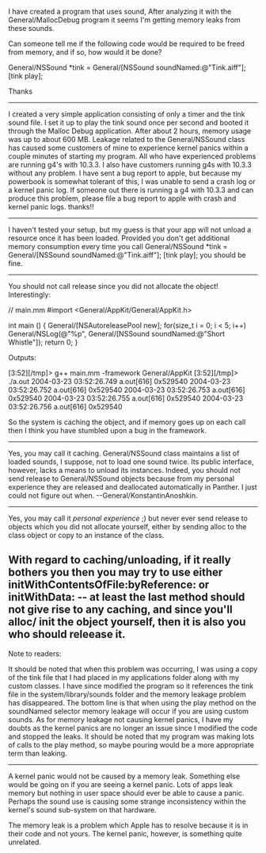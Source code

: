 I have created a program that uses sound, After analyzing it with the General/MallocDebug program it seems I'm getting memory leaks from these sounds.

Can someone tell me if the following code would be required to be freed from memory, and if so, how would it be done?

General/NSSound *tink = General/[NSSound soundNamed:@"Tink.aiff"];
        [tink play];

Thanks

----

I created a very simple application consisting of only a timer and the tink sound file. I set it up to play the tink sound once per second and booted it through the Malloc Debug application. After about 2 hours, memory usage was up to about 600 MB.  Leakage related to the General/NSSound class has caused some customers of mine to experience kernel panics within a couple minutes of starting my program. All who have experienced problems are running g4's with 10.3.3. I also have customers running g4s with 10.3.3 without any problem. I have sent a bug report to apple, but because my powerbook is somewhat tolerant of this, I was unable to send a crash log or a kernel panic log. If someone out there is running a g4 with 10.3.3 and can produce this problem, please file a bug report to apple with crash and kernel panic logs. thanks!!

----
I haven't tested your setup, but my guess is that your app will not unload a resource once it has been loaded.  Provided you don't get additional memory consumption every time you call      General/NSSound *tink = General/[NSSound soundNamed:@"Tink.aiff"];
        [tink play];
  you should be fine.  

----

You should not call     release since you did not allocate the object! Interestingly:

    
// main.mm
#import <General/AppKit/General/AppKit.h>

int main ()
{
   General/[NSAutoreleasePool new];
   for(size_t i = 0; i < 5; i++)
      General/NSLog(@"%p", General/[NSSound soundNamed:@"Short Whistle"]);
   return 0;
}

Outputs:
    
[3:52][/tmp]> g++ main.mm -framework General/AppKit
[3:52][/tmp]> ./a.out
2004-03-23 03:52:26.749 a.out[616] 0x529540
2004-03-23 03:52:26.752 a.out[616] 0x529540
2004-03-23 03:52:26.753 a.out[616] 0x529540
2004-03-23 03:52:26.755 a.out[616] 0x529540
2004-03-23 03:52:26.756 a.out[616] 0x529540

So the system is caching the object, and if memory goes up on each call then I think you have stumbled upon a bug in the framework.

----

Yes, you may call it caching. General/NSSound class maintains a list of loaded sounds, I suppose, not to load one sound twice. Its public interface, however, lacks a means to unload its instances. Indeed, you should not send     release to General/NSSound objects because from my personal experience they are released and deallocated automatically in Panther. I just could not figure out when. --General/KonstantinAnoshkin.

----

Yes, you may call it *personal experience* ;) but never ever send     release to objects which you did not allocate yourself, either by sending     alloc to the class object or     copy to an instance of the class.

With regard to caching/unloading, if it really bothers you then you may try to use either     initWithContentsOfFile:byReference: or     initWithData: -- at least the last method should not give rise to any caching, and since you'll     alloc/    init the object yourself, then it is also you who should     releease it.
----

Note to readers:

It should be noted that when this problem was occurring, I was using  a copy of the tink file that I had placed in my applications folder along with my custom classes. I have since modified the program so it references the tink file in the system/library/sounds folder and the memory leakage problem has disappeared. The bottom line is that when using the play method on the soundNamed selector memory leakage will occur if you are using custom sounds. As for memory leakage not causing kernel panics, I have my doubts as the kernel panics are no longer an issue since I modified the code and stopped the leaks. It should be noted that my program was making lots of calls to the play method, so maybe pouring would be a more appropriate term than leaking.

----

A kernel panic would not be caused by a memory leak.  Something else would be going on if you are seeing a kernel panic.  Lots of apps leak memory but nothing in user space should ever be able to cause a panic.  Perhaps the sound use is causing some strange inconsistency within the kernel's sound sub-system on that hardware.

The memory leak is a problem which Apple has to resolve because it is in their code and not yours.  The kernel panic, however, is something quite unrelated.